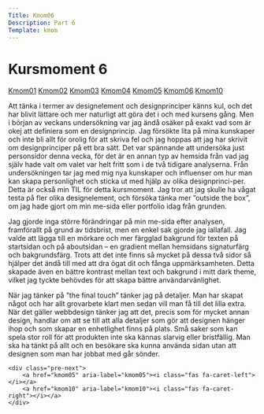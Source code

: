 ```yaml
---
Title: Kmom06
Description: Part 6
Template: kmom
---
```


Kursmoment 6
==================
<div class="sidebar">
    <a href="kmom01">Kmom01</a>
    <a href="kmom02">Kmom02</a>
    <a href="kmom03">Kmom03</a>
    <a href="kmom04">Kmom04</a>
    <a href="kmom05">Kmom05</a>
    <a href="kmom06">Kmom06</a>
    <a href="kmom10">Kmom10</a>
</div>

<div class="kmom-text">
    <p>Att tänka i termer av designelement och designprinciper känns kul, och det har blivit lättare och mer naturligt att göra det i och med kursens gång. Men i början av veckans undersökning var jag ändå osäker på exakt vad som är okej att definiera som en designprincip. Jag försökte lita på mina kunskaper och inte bli allt för orolig för att skriva fel och jag hoppas att jag har skrivit om designprinciper på ett bra sätt. Det var spännande att undersöka just personsidor denna vecka, för det är en annan typ av hemsida från vad jag själv hade valt om valet var helt fritt som i de två tidigare analyserna. Från undersökningen tar jag med mig nya kunskaper och influenser om hur man kan skapa personlighet och sticka ut med hjälp av olika designprinci-per. Detta är också min TIL för detta kursmoment. Jag tror att jag skulle ha vågat testa på fler olika designelement, och försöka tänka mer ”outside the box”, om jag hade gjort om min me-sida eller portfolio idag från grunden.</p>
    <p>Jag gjorde inga större förändringar på min me-sida efter analysen, framförallt på grund av tidsbrist, men en enkel sak gjorde jag iallafall. Jag valde att lägga till en mörkare och mer färgglad bakgrund för texten på startsidan och på aboutsidan – en gradient mellan hemsidans signaturfärg och bakgrundsfärg. Trots att det inte finns så mycket på dessa två sidor så hjälper det ändå till med att dra ögat dit och fånga uppmärksamheten. Detta skapade även en bättre kontrast mellan text och bakgrund i mitt dark theme, vilket jag tyckte behövdes för att skapa bättre användarvänlighet.</p>
    <p>När jag tänker på ”the final touch” tänker jag på detaljer. Man har skapat något och har allt grovarbete klart men sedan vill man få till det lilla extra. När det gäller webbdesign tänker jag att det, precis som för mycket annan design, handlar om att se till att alla detaljer som gör att designen hänger ihop och som skapar en enhetlighet finns på plats. Små saker som kan spela stor roll för att produkten inte ska kännas slarvig eller bristfällig. Man ska ha tänkt på allt och en besökare ska kunna använda sidan utan att designen som man har jobbat med går sönder.</p>

    <div class="pre-next">
        <a href="kmom05" aria-label="kmom05"><i class="fas fa-caret-left"></i></a>
        <a href="kmom10" aria-label="kmom10"><i class="fas fa-caret-right"></i></a>
    </div>
</div>
